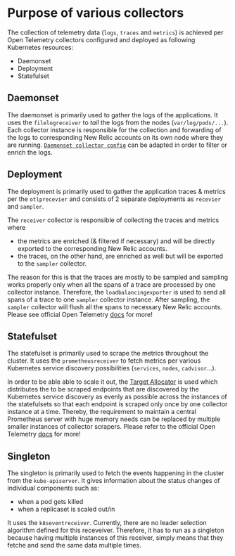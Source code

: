 # Purpose of various collectors

The collection of telemetry data (`logs`, `traces` and `metrics`) is achieved per Open Telemetry collectors configured and deployed as following Kubernetes resources:

- Daemonset
- Deployment
- Statefulset

## Daemonset

The daemonset is primarily used to gather the logs of the applications. It uses the `filelogreceiver` to _tail_ the logs from the nodes (`var/log/pods/...`). Each collector instance is responsible for the collection and forwarding of the logs to corresponding New Relic accounts on its own node where they are running. [`Daemonset collector config`](./helm/charts/collectors/templates/daemonset-otelcollector.yaml) can be adapted in order to filter or enrich the logs.

## Deployment

The deployment is primarily used to gather the application traces & metrics per the `otlprecevier` and consists of 2 separate deployments as `recevier` and `sampler`.

The `receiver` collector is responsible of collecting the traces and metrics where

- the metrics are enriched (& filtered if necessary) and will be directly exported to the corresponding New Relic accounts.
- the traces, on the other hand, are enriched as well but will be exported to the `sampler` collector.

The reason for this is that the traces are mostly to be sampled and sampling works properly only when all the spans of a trace are processed by one collector instance. Therefore, the `loadbalancingexporter` is used to send all spans of a trace to one `sampler` collector instance. After sampling, the `sampler` collector will flush all the spans to necessary New Relic accounts. Please see official Open Telemetry [docs](https://opentelemetry.io/docs/collector/scaling/#scaling-stateful-collectors) for more!

## Statefulset

The statefulset is primarily used to scrape the metrics throughout the cluster. It uses the `prometheusreceiver` to fetch metrics per various Kubernetes service discovery possibilities (`services`, `nodes`, `cadvisor`...).

In order to be able able to scale it out, the [Target Allocator](https://github.com/open-telemetry/opentelemetry-operator#target-allocator) is used which distributes the to be scraped endpoints that are discovered by the Kubernetes service discovery as evenly as possible across the instances of the statefulsets so that each endpoint is scraped only once by one collector instance at a time. Thereby, the requirement to maintain a central Prometheus server with huge memory needs can be replaced by multiple smaller instances of collector scrapers. Please refer to the official Open Telemetry [docs](https://opentelemetry.io/docs/collector/scaling/#scaling-the-scrapers) for more!

## Singleton

The singleton is primarily used to fetch the events happening in the cluster from the `kube-apiserver`. It gives information about the status changes of individual components such as:

- when a pod gets killed
- when a replicaset is scaled out/in

It uses the `k8seventreceiver`. Currently, there are no leader selection algorithm defined for this receveiver. Therefore, it has to run as a singleton because having multiple instances of this receiver, simply means that they fetche and send the same data multiple times.

